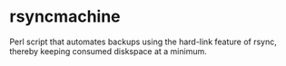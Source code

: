 rsyncmachine
============

Perl script that automates backups using the hard-link feature of rsync, thereby keeping consumed diskspace at a minimum.
